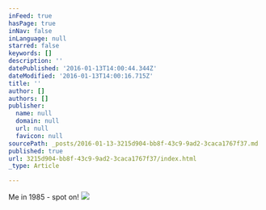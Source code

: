 ```yaml
---
inFeed: true
hasPage: true
inNav: false
inLanguage: null
starred: false
keywords: []
description: ''
datePublished: '2016-01-13T14:00:44.344Z'
dateModified: '2016-01-13T14:00:16.715Z'
title: ''
author: []
authors: []
publisher:
  name: null
  domain: null
  url: null
  favicon: null
sourcePath: _posts/2016-01-13-3215d904-bb8f-43c9-9ad2-3caca1767f37.md
published: true
url: 3215d904-bb8f-43c9-9ad2-3caca1767f37/index.html
_type: Article

---
```

Me in 1985 - spot on!
![](https://the-grid-user-content.s3-us-west-2.amazonaws.com/117e0796-f0b6-410e-a72b-fdceaaae3fba.jpg)
